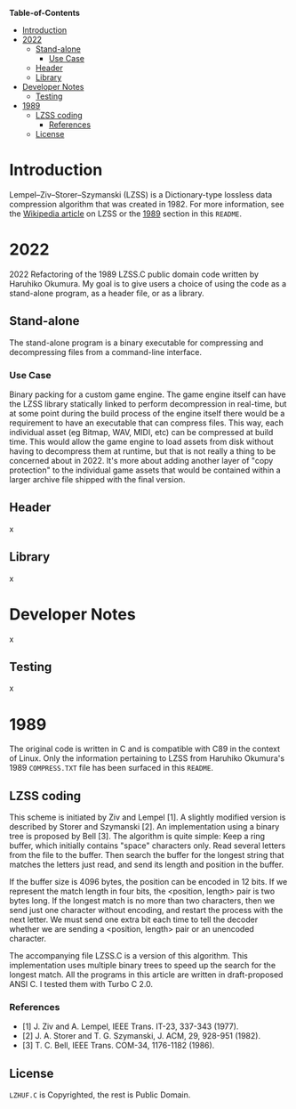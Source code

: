 **Table-of-Contents**
- [Introduction](#introduction)
- [2022](#2022)
  - [Stand-alone](#stand-alone)
    - [Use Case](#use-case)
  - [Header](#header)
  - [Library](#library)
- [Developer Notes](#developer-notes)
  - [Testing](#testing)
- [1989](#1989)
  - [LZSS coding](#lzss-coding)
    - [References](#references)
  - [License](#license)

# Introduction

Lempel–Ziv–Storer–Szymanski (LZSS) is a Dictionary-type lossless data compression algorithm that was created in 1982. For more information, see the [Wikipedia article](https://en.wikipedia.org/wiki/Lempel%E2%80%93Ziv%E2%80%93Storer%E2%80%93Szymanski) on LZSS or the [1989](#1989) section in this `README`.

# 2022

2022 Refactoring of the 1989 LZSS.C public domain code written by Haruhiko Okumura. My goal is to give users a choice of using the code as a stand-alone program, as a header file, or as a library. 

## Stand-alone

The stand-alone program is a binary executable for compressing and decompressing files from a command-line interface.

### Use Case

Binary packing for a custom game engine. The game engine itself can have the LZSS library statically linked to perform decompression in real-time, but at some point during the build process of the engine itself there would be a requirement to have an executable that can compress files. This way, each individual asset (eg Bitmap, WAV, MIDI, etc) can be compressed at build time. This would allow the game engine to load assets from disk without having to decompress them at runtime, but that is not really a thing to be concerned about in 2022. It's more about adding another layer of "copy protection" to the individual game assets that would be contained within a larger archive file shipped with the final version.

## Header

x

## Library 

x

# Developer Notes

x

## Testing

x

# 1989

The original code is written in C and is compatible with C89 in the context of Linux. Only the information pertaining to LZSS from Haruhiko Okumura's 1989 `COMPRESS.TXT` file has been surfaced in this `README`.

## LZSS coding

This scheme is initiated by Ziv and Lempel [1].  A slightly modified
version is described by Storer and Szymanski [2].  An implementation
using a binary tree is proposed by Bell [3].  The algorithm is quite
simple: Keep a ring buffer, which initially contains "space" characters
only.  Read several letters from the file to the buffer.  Then search
the buffer for the longest string that matches the letters just read,
and send its length and position in the buffer. 

If the buffer size is 4096 bytes, the position can be encoded in 12
bits.  If we represent the match length in four bits, the <position,
length> pair is two bytes long.  If the longest match is no more than
two characters, then we send just one character without encoding, and
restart the process with the next letter.  We must send one extra bit
each time to tell the decoder whether we are sending a <position,
length> pair or an unencoded character. 

The accompanying file LZSS.C is a version of this algorithm.  This
implementation uses multiple binary trees to speed up the search for the
longest match.  All the programs in this article are written in
draft-proposed ANSI C.  I tested them with Turbo C 2.0. 

### References

- [1] J. Ziv and A. Lempel, IEEE Trans. IT-23, 337-343 (1977).
- [2] J. A. Storer and T. G. Szymanski, J. ACM, 29, 928-951 (1982).
- [3] T. C. Bell, IEEE Trans. COM-34, 1176-1182 (1986).

## License

`LZHUF.C` is Copyrighted, the rest is Public Domain.